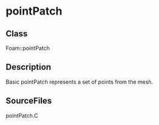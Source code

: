 # pointPatch 
## Class
Foam::pointPatch

## Description
Basic pointPatch represents a set of points from the mesh.

## SourceFiles
pointPatch.C

